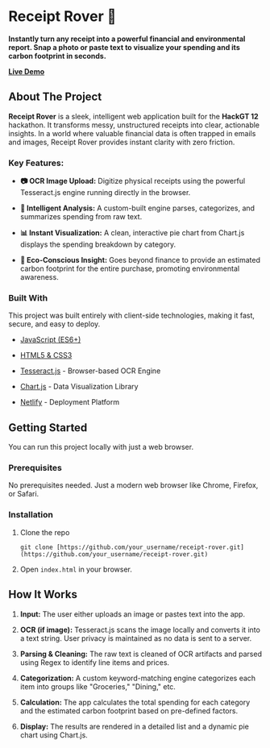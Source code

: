 Receipt Rover 🧾
================

**Instantly turn any receipt into a powerful financial and environmental report. Snap a photo or paste text to visualize your spending and its carbon footprint in seconds.**

[**Live Demo**](https://receiptrover.netlify.app/ "null")


About The Project
-----------------

**Receipt Rover** is a sleek, intelligent web application built for the **HackGT 12** hackathon. It transforms messy, unstructured receipts into clear, actionable insights. In a world where valuable financial data is often trapped in emails and images, Receipt Rover provides instant clarity with zero friction.

### Key Features:

-   **📷 OCR Image Upload:** Digitize physical receipts using the powerful Tesseract.js engine running directly in the browser.

-   **🧠 Intelligent Analysis:** A custom-built engine parses, categorizes, and summarizes spending from raw text.

-   **📊 Instant Visualization:** A clean, interactive pie chart from Chart.js displays the spending breakdown by category.

-   **🌱 Eco-Conscious Insight:** Goes beyond finance to provide an estimated carbon footprint for the entire purchase, promoting environmental awareness.

### Built With

This project was built entirely with client-side technologies, making it fast, secure, and easy to deploy.

-   [JavaScript (ES6+)](https://developer.mozilla.org/en-US/docs/Web/JavaScript "null")

-   [HTML5 & CSS3](https://developer.mozilla.org/en-US/docs/Web/Guide/HTML/HTML5 "null")

-   [Tesseract.js](https://tesseract.projectnaptha.com/ "null") - Browser-based OCR Engine

-   [Chart.js](https://www.chartjs.org/ "null") - Data Visualization Library

-   [Netlify](https://www.netlify.com/ "null") - Deployment Platform

Getting Started
---------------

You can run this project locally with just a web browser.

### Prerequisites

No prerequisites needed. Just a modern web browser like Chrome, Firefox, or Safari.

### Installation

1.  Clone the repo

    ```
    git clone [https://github.com/your_username/receipt-rover.git](https://github.com/your_username/receipt-rover.git)

    ```

2.  Open `index.html` in your browser.

How It Works
------------

1.  **Input:** The user either uploads an image or pastes text into the app.

2.  **OCR (if image):** Tesseract.js scans the image locally and converts it into a text string. User privacy is maintained as no data is sent to a server.

3.  **Parsing & Cleaning:** The raw text is cleaned of OCR artifacts and parsed using Regex to identify line items and prices.

4.  **Categorization:** A custom keyword-matching engine categorizes each item into groups like "Groceries," "Dining," etc.

5.  **Calculation:** The app calculates the total spending for each category and the estimated carbon footprint based on pre-defined factors.

6.  **Display:** The results are rendered in a detailed list and a dynamic pie chart using Chart.js.
